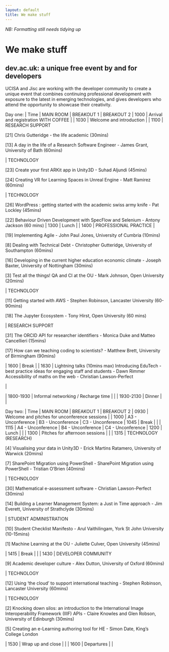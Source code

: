 ```yaml
---
layout: default
title: We make stuff
---
```

_NB: Formatting still needs tidying up_

# We make stuff
## dev.ac.uk: a unique free event by and for developers

UCISA and Jisc are working with the developer community to create a unique event that combines continuing professional development with exposure to the latest in emerging technologies, and gives developers who attend the opportunity to showcase their creativity.
 
Day one:
| Time | MAIN ROOM | BREAKOUT 1 | BREAKOUT 2
| 1000 | Arrival and registration WITH COFFEE |
| 1030 | Welcome and introduction |
| 1100 | RESEARCH SUPPORT

[21] Chris Gutteridge - the life academic (30mins)

[13] A day in the life of a Research Software Engineer - James Grant, University of Bath (60mins)

| TECHNOLOGY

[23] Create your first ARKit app in Unity3D - Suhad Aljundi (45mins)
 
[24] Creating VR for Learning Spaces in Unreal Engine - Matt Ramirez (60mins)

| TECHNOLOGY

[26] WordPress : getting started with the academic swiss army knife - Pat Lockley (45mins)

[22] Behaviour Driven Development with SpecFlow and Selenium - Antony Jackson (60 mins)
| 1300 | Lunch |
| 1400 | PROFESSIONAL PRACTICE |

[19] Implementing Agile - John Paul Jones, University of Cumbria (10mins)

[8] Dealing with Technical Debt - Christopher Gutteridge, University of Southampton (60mins)

[16] Developing in the current higher education economic climate - Joseph Baxter, University of Nottingham (30mins)

[3] Test all the things! QA and CI at the OU - Mark Johnson, Open University (20mins)

| TECHNOLOGY

[11] Getting started with AWS - Stephen Robinson, Lancaster University (60-90mins)

[18] The Jupyter Ecosystem - Tony Hirst, Open University
(60 mins)

| RESEARCH SUPPORT

[31] The ORCID API for researcher identifiers - Monica Duke and Matteo Cancellieri (15mins)

[17] How can we teaching coding to scientists? - Matthew Brett, University of Birmingham (90mins)

| 1600 | Break |
| 1630 |
Lightning talks (10mins max)
Introducing EduTech - best practice ideas for engaging staff and students - Dawn Rimmer
Accessibility of maths on the web - Christian Lawson-Perfect

|

| 1800-1930 | Informal networking / Recharge time | |
| 1930-2130 | Dinner | |

Day two:
| Time | MAIN ROOM | BREAKOUT 1 | BREAKOUT 2
| 0930 | Welcome and pitches for unconference sessions |
| 1000 | A3 - Unconference | B3 - Unconference | C3 - Unconference
| 1045 | Break | |
| 1115 | A4 - Unconference | B4 - Unconference | C4 - Unconference
| 1200 | Lunch | |
| 1300 | Pitches for afternoon sessions | |
| 1315 | TECHNOLOGY (RESEARCH)

[4] Visualising your data in Unity3D - Erick Martins Ratamero, University of Warwick (20mins)

[7] SharePoint Migration using PowerShell - SharePoint Migration using PowerShell - Tristian O’Brien (40mins)

| TECHNOLOGY

[30] Mathematical e-assessment software - Christian Lawson-Perfect (30mins)

[14] Building a Learner Management System: a Just in Time approach - Jim Everett, University of Strathclyde (30mins)

| STUDENT ADMINISTRATION

[10] Student Checklist Manifesto - Arul Vaithilingam, York St John University (10-15mins)

[1] Machine Learning at the OU -  Juliette Culver, Open University (45mins)

| 1415 | Break | |
| 1430 | DEVELOPER COMMUNITY

[9] Academic developer culture - Alex Dutton, University of Oxford (60mins)

| TECHNOLOGY

[12] Using ‘the cloud’ to support international teaching - Stephen Robinson, Lancaster University (60mins)

| TECHNOLOGY

[2] Knocking down silos: an introduction to the International Image Interoperability Framework (IIIF) APIs - Claire Knowles and Glen Robson, University of Edinburgh (30mins)

[5] Creating an e-Learning authoring tool for HE - Simon Date, King’s College London

| 1530 | Wrap up and close | |
| 1600 | Departures | |

